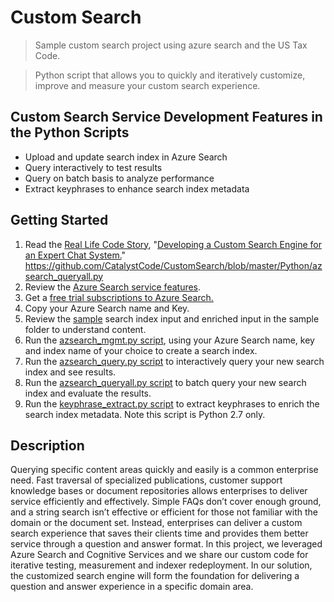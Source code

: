 
# Custom Search 

> Sample custom search project using azure search and the US Tax Code.

> Python script that allows you to quickly and iteratively customize, improve and measure your custom search experience.


## Custom Search Service Development Features in the Python Scripts 
* Upload and update search index in Azure Search 
* Query interactively to test results 
* Query on batch basis to analyze performance
* Extract keyphrases to enhance search index metadata 


## Getting Started

1. Read the [Real Life Code Story](https://www.microsoft.com/reallifecode/), "[Developing a Custom Search Engine for an Expert Chat System.](https://www.microsoft.com/reallifecode/)"
https://github.com/CatalystCode/CustomSearch/blob/master/Python/azsearch_queryall.py
2. Review the [Azure Search service features](https://azure.microsoft.com/en-us/services/search/).
3. Get a [free trial subscriptions to Azure Search.](https://azure.microsoft.com/en-us/free/)
4. Copy your Azure Search name and Key. 
5. Review the [sample](https://github.com/CatalystCode/CustomSearch/tree/master/sample)
 search index input and enriched input in the sample folder to understand content.
6. Run the [azsearch_mgmt.py script](https://github.com/CatalystCode/CustomSearch/blob/master/Python/azsearch_mgmt.py), using your Azure Search name, key and index name of your choice to create a search index.
7. Run the [azsearch_query.py script](https://github.com/CatalystCode/CustomSearch/blob/master/Python/azsearch_query.py) to interactively query your new search index and see results.
8. Run the [azsearch_queryall.py script](https://github.com/CatalystCode/CustomSearch/blob/master/Python/azsearch_queryall.py) to batch query your new search index and evaluate the results.
9. Run the [keyphrase_extract.py script](https://github.com/CatalystCode/CustomSearch/blob/master/Python/keyphrase_extract.py) to extract keyphrases to enrich the search index metadata.  Note this script is Python 2.7 only.

 
## Description
Querying specific content areas quickly and easily is a common enterprise need. Fast traversal of specialized publications, customer support knowledge bases or document repositories allows enterprises to deliver service efficiently and effectively. Simple FAQs don’t cover enough ground, and a string search isn’t effective or efficient for those not familiar with the domain or the document set. Instead, enterprises can deliver a custom search experience that saves their clients time and provides them better service through a question and answer format.  In this project, we leveraged Azure Search and Cognitive Services and we share our custom code for iterative testing, measurement and indexer redeployment. In our solution, the customized search engine will form the foundation for delivering a question and answer experience in a specific domain area.
